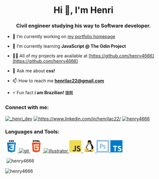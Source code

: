 <h1 align="center">Hi 👋, I'm Henri</h1>
<h3 align="center">Civil engineer studying his way to Software developer.</h3>

- 🔭 I’m currently working on [my portfolio homepage](https://github.com/henry4666/homepage-prototype)

- 🌱 I’m currently learning **JavaScript @ The Odin Project**

- 👨‍💻 All of my projects are available at [https://github.com/henry4666](https://github.com/henry4666)

- 💬 Ask me about **css!**

- 📫 How to reach me **henrilac22@gmail.com**

- ⚡ Fun fact **i am Brazilian! 🇧🇷**

<h3 align="left">Connect with me:</h3>
<p align="left">
<a href="https://twitter.com/_henri_dev" target="blank"><img align="center" src="https://raw.githubusercontent.com/rahuldkjain/github-profile-readme-generator/master/src/images/icons/Social/twitter.svg" alt="_henri_dev" height="30" width="40" /></a>
<a href="https://linkedin.com/in/henrilac22/" target="blank"><img align="center" src="https://raw.githubusercontent.com/rahuldkjain/github-profile-readme-generator/master/src/images/icons/Social/linked-in-alt.svg" alt="https://www.linkedin.com/in/henrilac22/" height="30" width="40" /></a>
<a href="https://hashnode.com/henry4666" target="blank"><img align="center" src="https://raw.githubusercontent.com/rahuldkjain/github-profile-readme-generator/master/src/images/icons/Social/hashnode.svg" alt="henry4666" height="30" width="40" /></a>
</p>

<h3 align="left">Languages and Tools:</h3>
<p align="left"> <a href="https://www.w3schools.com/css/" target="_blank" rel="noreferrer"> <img src="https://raw.githubusercontent.com/devicons/devicon/master/icons/css3/css3-original-wordmark.svg" alt="css3" width="40" height="40"/> </a> <a href="https://git-scm.com/" target="_blank" rel="noreferrer"> <img src="https://www.vectorlogo.zone/logos/git-scm/git-scm-icon.svg" alt="git" width="40" height="40"/> </a> <a href="https://www.w3.org/html/" target="_blank" rel="noreferrer"> <img src="https://raw.githubusercontent.com/devicons/devicon/master/icons/html5/html5-original-wordmark.svg" alt="html5" width="40" height="40"/> </a> <a href="https://www.adobe.com/in/products/illustrator.html" target="_blank" rel="noreferrer"> <img src="https://www.vectorlogo.zone/logos/adobe_illustrator/adobe_illustrator-icon.svg" alt="illustrator" width="40" height="40"/> </a> <a href="https://developer.mozilla.org/en-US/docs/Web/JavaScript" target="_blank" rel="noreferrer"> <img src="https://raw.githubusercontent.com/devicons/devicon/master/icons/javascript/javascript-original.svg" alt="javascript" width="40" height="40"/> </a> <a href="https://www.linux.org/" target="_blank" rel="noreferrer"> <img src="https://raw.githubusercontent.com/devicons/devicon/master/icons/linux/linux-original.svg" alt="linux" width="40" height="40"/> </a> <a href="https://www.photoshop.com/en" target="_blank" rel="noreferrer"> <img src="https://raw.githubusercontent.com/devicons/devicon/master/icons/photoshop/photoshop-line.svg" alt="photoshop" width="40" height="40"/> </a> <a href="https://www.typescriptlang.org/" target="_blank" rel="noreferrer"> <img src="https://raw.githubusercontent.com/devicons/devicon/master/icons/typescript/typescript-original.svg" alt="typescript" width="40" height="40"/> </a> </p>

<p>&nbsp;<img align="center" src="https://github-readme-stats.vercel.app/api?username=henry4666&show_icons=true&theme=dark&title_color=ffaf24&text_color=f0ff1a&locale=en" alt="henry4666" /></p>

<p><img align="center" src="https://github-readme-streak-stats.herokuapp.com/?user=henry4666&theme=dark" alt="henry4666" /></p>
